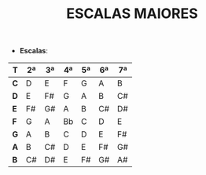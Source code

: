 <H1 align = "center">ESCALAS MAIORES</h1>

<br>

- **Escalas**:

|   T    |   2ª   |   3ª   |   4ª   |   5ª   |   6ª   |   7ª   |
|    -   |    -   |   -    |   -    |   -    |   -    |   -    |
| **C**  |   D    |   E    |   F    |   G    |   A    |   B    |
| **D**  |   E    |   F#   |   G    |   A    |   B    |   C#   |
| **E**  |   F#   |   G#   |   A    |   B    |   C#   |   D#   |
| **F**  |   G    |   A    |   Bb   |   C    |   D    |   E    |
| **G**  |   A    |   B    |   C    |   D    |   E    |   F#   |
| **A**  |   B    |   C#   |   D    |   E    |   F#   |   G#   |
| **B**  |   C#   |   D#   |   E    |   F#   |   G#   |   A#   |
